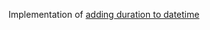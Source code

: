 Implementation of [adding duration to datetime](http://www.w3.org/TR/xmlschema-2/#adding-durations-to-dateTimes)
